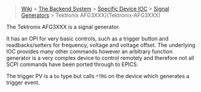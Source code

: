 > [Wiki](Home) > [The Backend System](The-Backend-System) > [Specific Device IOC](Specific-Device-IOC) > [Signal Generators](Signal-Generators) > Tektronix AFG3XXX](Tektronix-AFG3XXX)

The Tektronix AFG3XXX is a signal generator.

It has an OPI for very basic controls, such as a trigger button and readbacks/setters for frequency, voltage and voltage offset. The underlying IOC provides many other commands however an arbitrary function generator is a very complex device to control remotely and therefore not all SCPI commands have been ported through to EPICS.  

The trigger PV is a `bo` type but calls `*TRG` on the device which generates a trigger event. 
